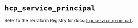 # `hcp_service_principal`

Refer to the Terraform Registry for docs: [`hcp_service_principal`](https://registry.terraform.io/providers/hashicorp/hcp/0.92.0/docs/resources/service_principal).
